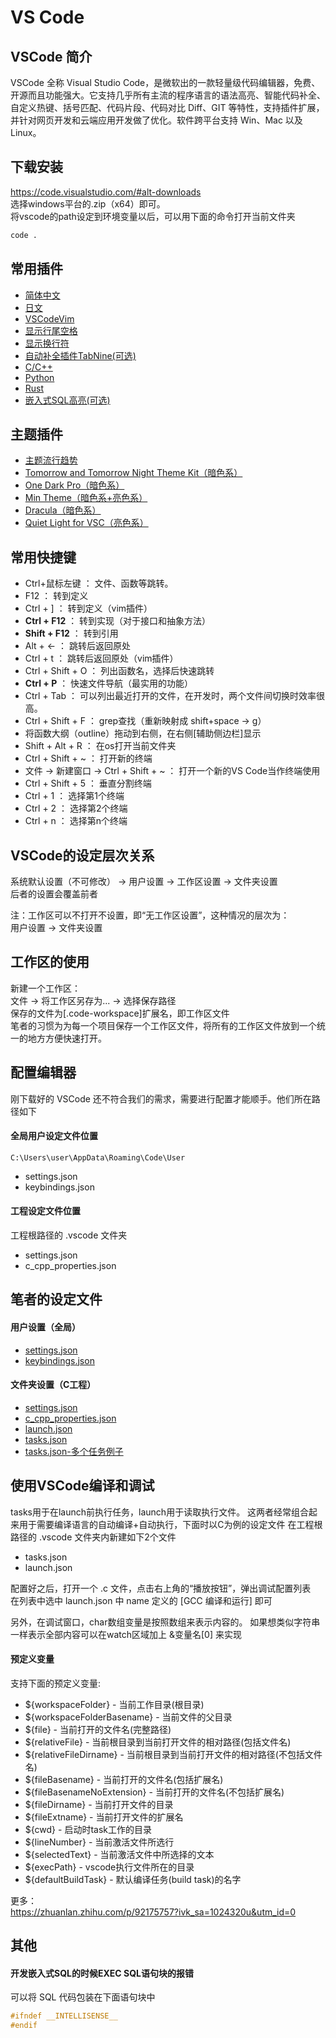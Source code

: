# VS Code

## VSCode 简介
VSCode 全称 Visual Studio Code，是微软出的一款轻量级代码编辑器，免费、开源而且功能强大。它支持几乎所有主流的程序语言的语法高亮、智能代码补全、自定义热键、括号匹配、代码片段、代码对比 Diff、GIT 等特性，支持插件扩展，并针对网页开发和云端应用开发做了优化。软件跨平台支持 Win、Mac 以及 Linux。

## 下载安装
https://code.visualstudio.com/#alt-downloads  
选择windows平台的.zip（x64）即可。  
将vscode的path设定到环境变量以后，可以用下面的命令打开当前文件夹
```bash
code .
```

## 常用插件
* [简体中文](https://marketplace.visualstudio.com/items?itemName=MS-CEINTL.vscode-language-pack-zh-hans)
* [日文](https://marketplace.visualstudio.com/items?itemName=MS-CEINTL.vscode-language-pack-ja)
* [VSCodeVim](https://marketplace.visualstudio.com/items?itemName=vscodevim.vim)
* [显示行尾空格](https://marketplace.visualstudio.com/items?itemName=shardulm94.trailing-spaces)
* [显示换行符](https://marketplace.visualstudio.com/items?itemName=medo64.render-crlf)
* [自动补全插件TabNine(可选)](https://marketplace.visualstudio.com/items?itemName=TabNine.tabnine-vscode)
* [C/C++](https://marketplace.visualstudio.com/items?itemName=ms-vscode.cpptools)
* [Python](https://marketplace.visualstudio.com/items?itemName=ms-python.python)
* [Rust](https://marketplace.visualstudio.com/items?itemName=rust-lang.rust-analyzer)
* [嵌入式SQL高亮(可选)](https://marketplace.visualstudio.com/items?itemName=shanduur.c-embedded-sql)

## 主题插件
* [主题流行趋势](https://vscodethemes.com/)
* [Tomorrow and Tomorrow Night Theme Kit（暗色系）](https://marketplace.visualstudio.com/items?itemName=ms-vscode.Theme-TomorrowKit)
* [One Dark Pro（暗色系）](https://marketplace.visualstudio.com/items?itemName=zhuangtongfa.Material-theme)
* [Min Theme（暗色系+亮色系）](https://marketplace.visualstudio.com/items?itemName=miguelsolorio.min-theme)
* [Dracula（暗色系）](https://marketplace.visualstudio.com/items?itemName=dracula-theme.theme-dracula)
* [Quiet Light for VSC（亮色系）](https://marketplace.visualstudio.com/items?itemName=onecrayon.theme-quietlight-vsc)

## 常用快捷键
- Ctrl+鼠标左键 ： 文件、函数等跳转。
- F12 ： 转到定义
- Ctrl + ] ： 转到定义（vim插件）
- **Ctrl + F12** ： 转到实现（对于接口和抽象方法）
- **Shift + F12** ： 转到引用
- Alt + ← ： 跳转后返回原处
- Ctrl + t ： 跳转后返回原处（vim插件）
- Ctrl + Shift + O ： 列出函数名，选择后快速跳转
- **Ctrl + P** ： 快速文件导航（最实用的功能）
- Ctrl + Tab ： 可以列出最近打开的文件，在开发时，两个文件间切换时效率很高。
- Ctrl + Shift + F ： grep查找（重新映射成 shift+space -> g）
- 将函数大纲（outline）拖动到右侧，在右侧[辅助侧边栏]显示
- Shift + Alt + R ： 在os打开当前文件夹
- Ctrl + Shift + ~ ： 打开新的终端
- 文件 → 新建窗口 → Ctrl + Shift + ~ ： 打开一个新的VS Code当作终端使用
- Ctrl + Shift + 5 ： 垂直分割终端
- Ctrl + 1 ： 选择第1个终端
- Ctrl + 2 ： 选择第2个终端
- Ctrl + n ： 选择第n个终端

## VSCode的设定层次关系
系统默认设置（不可修改） → 用户设置 → 工作区设置 → 文件夹设置  
后者的设置会覆盖前者  

注：工作区可以不打开不设置，即“无工作区设置”，这种情况的层次为：  
用户设置 → 文件夹设置  

## 工作区的使用
新建一个工作区：  
文件 → 将工作区另存为...   → 选择保存路径  
保存的文件为[.code-workspace]扩展名，即工作区文件  
笔者的习惯为为每一个项目保存一个工作区文件，将所有的工作区文件放到一个统一的地方方便快速打开。

## 配置编辑器
刚下载好的 VSCode 还不符合我们的需求，需要进行配置才能顺手。他们所在路径如下
#### 全局用户设定文件位置
```
C:\Users\user\AppData\Roaming\Code\User
```
* settings.json
* keybindings.json

#### 工程设定文件位置
工程根路径的 .vscode 文件夹
* settings.json
* c_cpp_properties.json

## 笔者的设定文件
#### 用户设置（全局）
* [settings.json](VSCode-conf/user/settings.json)
* [keybindings.json](VSCode-conf/user/keybindings.json)

#### 文件夹设置（C工程）
* [settings.json](VSCode-conf/c-project/settings.json)
* [c_cpp_properties.json](VSCode-conf/c-project/c_cpp_properties.json)
* [launch.json](VSCode-conf/c-project/launch.json)
* [tasks.json](VSCode-conf/c-project/tasks.json)
* [tasks.json-多个任务例子](VSCode-conf/c-project/tasks.json-multiple)

## 使用VSCode编译和调试

tasks用于在launch前执行任务，launch用于读取执行文件。
这两者经常组合起来用于需要编译语言的自动编译+自动执行，下面时以C为例的设定文件
在工程根路径的 .vscode 文件夹内新建如下2个文件
 * tasks.json
 * launch.json

配置好之后，打开一个 .c 文件，点击右上角的“播放按钮”，弹出调试配置列表  
在列表中选中 launch.json 中 name 定义的 [GCC 编译和运行] 即可

另外，在调试窗口，char数组变量是按照数组来表示内容的。
如果想类似字符串一样表示全部内容可以在watch区域加上 &变量名[0] 来实现

#### 预定义变量
支持下面的预定义变量:  

* ${workspaceFolder} - 当前工作目录(根目录)
* ${workspaceFolderBasename} - 当前文件的父目录
* ${file} - 当前打开的文件名(完整路径)
* ${relativeFile} - 当前根目录到当前打开文件的相对路径(包括文件名)
* ${relativeFileDirname} - 当前根目录到当前打开文件的相对路径(不包括文件名)
* ${fileBasename} - 当前打开的文件名(包括扩展名)
* ${fileBasenameNoExtension} - 当前打开的文件名(不包括扩展名)
* ${fileDirname} - 当前打开文件的目录
* ${fileExtname} - 当前打开文件的扩展名
* ${cwd} - 启动时task工作的目录
* ${lineNumber} - 当前激活文件所选行
* ${selectedText} - 当前激活文件中所选择的文本
* ${execPath} - vscode执行文件所在的目录
* ${defaultBuildTask} - 默认编译任务(build task)的名字

更多：  
https://zhuanlan.zhihu.com/p/92175757?ivk_sa=1024320u&utm_id=0

## 其他

#### 开发嵌入式SQL的时候EXEC SQL语句块的报错
可以将 SQL 代码包装在下面语句块中
```c
#ifndef __INTELLISENSE__
#endif
```